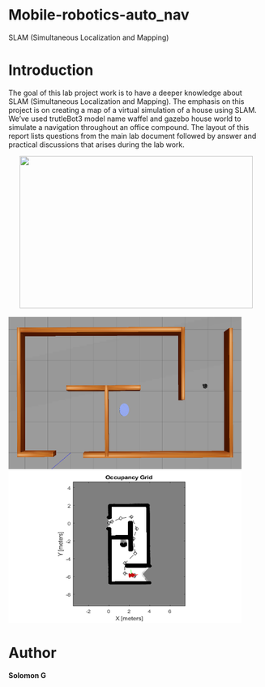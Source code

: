 # Mobile-robotics-auto_nav
SLAM (Simultaneous Localization and Mapping)
# Introduction
<p>
The goal of this lab project work is to have a deeper knowledge about SLAM (Simultaneous Localization and Mapping). The emphasis on this project is on creating a map of a virtual
simulation of a house using SLAM. We’ve used trutleBot3 model name waffel and gazebo house world to simulate a navigation throughout an office compound. The layout of this report lists questions from the main lab document followed by answer and practical discussions that arises during the lab work.
</p>

<p align="center">
  <img width="460" height="300" src="./turtlebot-3.png">
</p>

<p align="left">
  <img width="460" height="300" src="./robot2.png">
  <img width="460" height="300" src="./robot.png">
</p>

# Author
**Solomon G**
